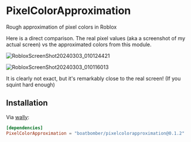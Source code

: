 # PixelColorApproximation

Rough approximation of pixel colors in Roblox

Here is a direct comparison. The real pixel values (aka a screenshot of my actual screen) vs the approximated colors from this module.

![RobloxScreenShot20240303_010124421](https://github.com/boatbomber/PixelColorApproximation/assets/40185666/8caf724d-06bd-4519-bb7b-e4264938e3e1)

![RobloxScreenShot20240303_010116013](https://github.com/boatbomber/PixelColorApproximation/assets/40185666/0b6af504-1203-4b35-9f3e-38d1e1bf31aa)

It is clearly not exact, but it's remarkably close to the real screen! (If you squint hard enough)

## Installation

Via [wally](https://wally.run):

```toml
[dependencies]
PixelColorApproximation = "boatbomber/pixelcolorapproximation@0.1.2"
```
